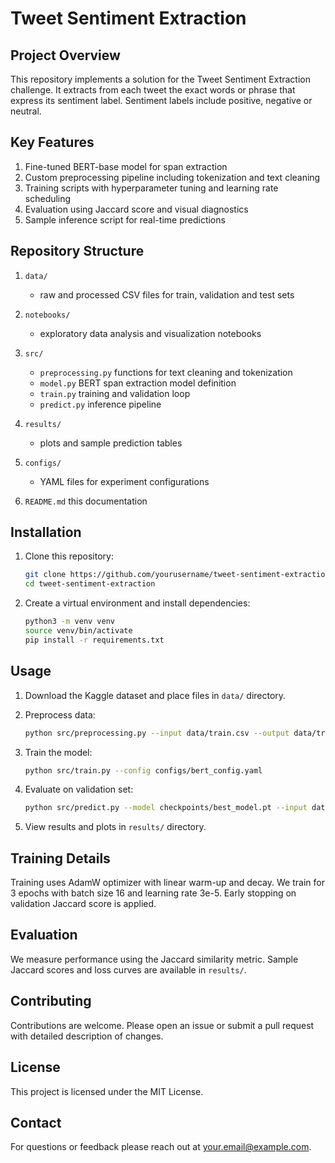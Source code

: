 # Tweet Sentiment Extraction

## Project Overview

This repository implements a solution for the Tweet Sentiment Extraction challenge. It extracts from each tweet the exact words or phrase that express its sentiment label. Sentiment labels include positive, negative or neutral.

## Key Features

1. Fine-tuned BERT-base model for span extraction
2. Custom preprocessing pipeline including tokenization and text cleaning
3. Training scripts with hyperparameter tuning and learning rate scheduling
4. Evaluation using Jaccard score and visual diagnostics
5. Sample inference script for real-time predictions

## Repository Structure

1. `data/`

   * raw and processed CSV files for train, validation and test sets
2. `notebooks/`

   * exploratory data analysis and visualization notebooks
3. `src/`

   * `preprocessing.py` functions for text cleaning and tokenization
   * `model.py` BERT span extraction model definition
   * `train.py` training and validation loop
   * `predict.py` inference pipeline
4. `results/`

   * plots and sample prediction tables
5. `configs/`

   * YAML files for experiment configurations
6. `README.md` this documentation

## Installation

1. Clone this repository:

   ```bash
   git clone https://github.com/yourusername/tweet-sentiment-extraction.git
   cd tweet-sentiment-extraction
   ```
2. Create a virtual environment and install dependencies:

   ```bash
   python3 -m venv venv
   source venv/bin/activate
   pip install -r requirements.txt
   ```

## Usage

1. Download the Kaggle dataset and place files in `data/` directory.
2. Preprocess data:

   ```bash
   python src/preprocessing.py --input data/train.csv --output data/train_cleaned.csv
   ```
3. Train the model:

   ```bash
   python src/train.py --config configs/bert_config.yaml
   ```
4. Evaluate on validation set:

   ```bash
   python src/predict.py --model checkpoints/best_model.pt --input data/val.csv --output results/predictions.csv
   ```
5. View results and plots in `results/` directory.

## Training Details

Training uses AdamW optimizer with linear warm-up and decay. We train for 3 epochs with batch size 16 and learning rate 3e-5. Early stopping on validation Jaccard score is applied.

## Evaluation

We measure performance using the Jaccard similarity metric. Sample Jaccard scores and loss curves are available in `results/`.

## Contributing

Contributions are welcome. Please open an issue or submit a pull request with detailed description of changes.

## License

This project is licensed under the MIT License.

## Contact

For questions or feedback please reach out at [your.email@example.com](mailto:your.email@example.com).

